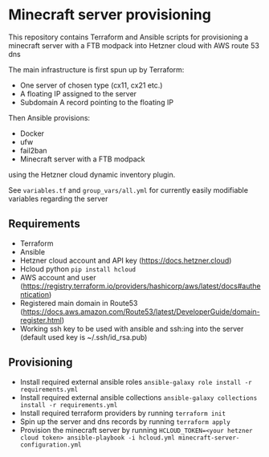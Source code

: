 # Minecraft server provisioning
This repository contains Terraform and Ansible scripts for provisioning a minecraft server with a FTB modpack into Hetzner cloud with AWS route 53 dns

The main infrastructure is first spun up by Terraform:
- One server of chosen type (cx11, cx21 etc.)
- A floating IP assigned to the server
- Subdomain A record pointing to the floating IP

Then Ansible provisions:
- Docker
- ufw
- fail2ban
- Minecraft server with a FTB modpack

 using the Hetzner cloud dynamic inventory plugin.

See `variables.tf` and `group_vars/all.yml` for currently easily modifiable variables regarding the server
## Requirements
- Terraform
- Ansible
- Hetzner cloud account and API key (https://docs.hetzner.cloud)
- Hcloud python `pip install hcloud`
- AWS account and user (https://registry.terraform.io/providers/hashicorp/aws/latest/docs#authentication)
- Registered main domain in Route53 (https://docs.aws.amazon.com/Route53/latest/DeveloperGuide/domain-register.html)
- Working ssh key to be used with ansible and ssh:ing into the server (default used key is ~/.ssh/id_rsa.pub)

## Provisioning
- Install required external ansible roles `ansible-galaxy role install -r requirements.yml`
- Install required external ansible collections `ansible-galaxy collections install -r requirements.yml`
- Install required terraform providers by running `terraform init`
- Spin up the server and dns records by running `terraform apply`
- Provision the minecraft server by running `HCLOUD_TOKEN=<your hetzner cloud token> ansible-playbook -i hcloud.yml minecraft-server-configuration.yml`

